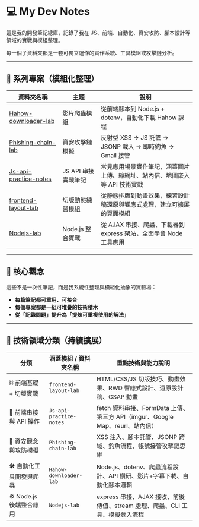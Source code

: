 ﻿# 💻 My Dev Notes

這是我的開發筆記總庫，記錄了我在 JS、前端、自動化、資安攻防、腳本設計等領域的實戰與模組整理。

每一個子資料夾都是一套可獨立運作的實作系統、工具模組或攻擊鏈分析。

---

## 📁 系列專案（模組化整理）

| 資料夾名稱                                       | 主題                | 說明                                                                        |
| ------------------------------------------------ | ------------------- | --------------------------------------------------------------------------- |
| [Hahow-downloader-lab](./Hahow-downloader-lab)   | 影片爬蟲模組        | 從前端腳本到 Node.js + dotenv，自動化下載 Hahow 課程                        |
| [Phishing-chain-lab](./Phishing-chain-lab)       | 資安攻擊鏈模擬      | 反射型 XSS → JS 託管 → JSONP 載入 → 即時釣魚 → Gmail 接管                   |
| [Js-api-practice-notes](./Js-api-practice-notes) | JS API 串接實戰筆記 | 常見應用場景實作筆記，涵蓋圖片上傳、縮網址、站內信、地圖嵌入等 API 技術實戰 |
| [frontend-layout-lab](./frontend-layout-lab)     | 切版動態練習模組    | 從靜態排版到動畫效果，練習設計稿還原與響應式處理，建立可擴展的頁面模組      |
| [Nodejs-lab](./Nodejs-lab)                       | Node.js 整合實戰    | 從 AJAX 串接、爬蟲、下載器到 express 架站，全面學會 Node 工具應用           |

---


## 🧠 核心觀念

這些不是一次性筆記，而是我系統性整理與模組化抽象的實驗場：

- **每篇筆記都可重用、可接合**
- **每個專案都是一組可堆疊的技術積木**
- **從「記錄問題」提升為「提煉可重複使用的解法」**

---

## 🧠 技術領域分類（持續擴展）

| 分類                    | 涵蓋模組 / 資料夾名稱   | 重點技術與能力說明                                                            |
| ----------------------- | ----------------------- | ----------------------------------------------------------------------------- |
| ⛓️ 前端基礎 + 切版實戰  | `frontend-layout-lab`   | HTML/CSS/JS 切版技巧、動畫效果、RWD 響應式設計、還原設計稿、GSAP 動畫         |
| 🔌 前端串接與 API 操作  | `Js-api-practice-notes` | fetch 資料串接、FormData 上傳、第三方 API（imgur、Google Map、reurl、站內信） |
| 🎣 資安觀念與攻防模擬   | `Phishing-chain-lab`    | XSS 注入、腳本託管、JSONP 跨域、釣魚流程、帳號接管攻擊鏈思維                  |
| 🛠️ 自動化工具開發與爬蟲 | `Hahow-downloader-lab`  | Node.js、dotenv、爬蟲流程設計、API 鑽研、影片+字幕下載、自動化腳本邏輯        |
| ⚙️ Node.js 後端整合應用 | `Nodejs-lab`            | express 串接、AJAX 接收、前後傳值、stream 處理、爬蟲、CLI 工具、模擬登入流程  |

